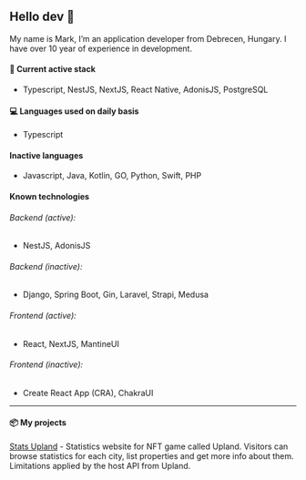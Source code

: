 ## Hello dev 👋

My name is Mark, I’m an application developer from Debrecen, Hungary. I have over 10 year of experience in development.

#### 🚀 Current active stack

- Typescript, NestJS, NextJS, React Native, AdonisJS, PostgreSQL

#### 💻 Languages used on daily basis

- Typescript

#### Inactive languages

- Javascript, Java, Kotlin, GO, Python, Swift, PHP

#### Known technologies

###### Backend (active):

- NestJS, AdonisJS

###### Backend (inactive):

- Django, Spring Boot, Gin, Laravel, Strapi, Medusa

###### Frontend (active):

- React, NextJS, MantineUI

###### Frontend (inactive):

- Create React App (CRA), ChakraUI

---

#### 📦 My projects

[Stats Upland](https://stats-up.land) - Statistics website for NFT game called Upland. Visitors can browse statistics for each city, list properties and get more info about them. Limitations applied by the host API from Upland.
